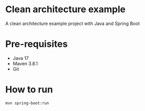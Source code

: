 # Clean architecture example
A clean architecture example project with Java and Spring Boot

# Pre-requisites
- Java 17
- Maven 3.8.1
- Git

# How to run
```shell
mvn spring-boot:run
```


